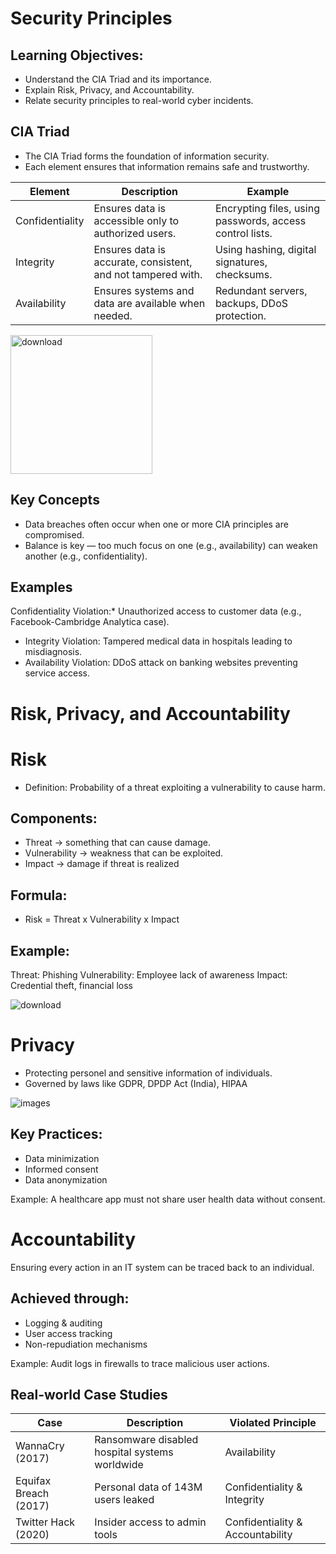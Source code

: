 # Security Principles

## Learning Objectives:
- Understand the CIA Triad and its importance.
- Explain Risk, Privacy, and Accountability.
- Relate security principles to real-world cyber incidents.

## CIA Triad
- The CIA Triad forms the foundation of information security.
- Each element ensures that information remains safe and trustworthy.

| Element | Description | Example |
|----------|--------------|----------|
| Confidentiality | Ensures data is accessible only to authorized users. | Encrypting files, using passwords, access control lists. |
| Integrity | Ensures data is accurate, consistent, and not tampered with. | Using hashing, digital signatures, checksums. |
| Availability | Ensures systems and data are available when needed. | Redundant servers, backups, DDoS protection. |




<img width="227" height="222" alt="download" src="https://github.com/user-attachments/assets/14d07673-ea4a-4690-b50b-ab9315c4ffe4" />


## Key Concepts
- Data breaches often occur when one or more CIA principles are compromised.
- Balance is key — too much focus on one (e.g., availability) can weaken another (e.g., confidentiality).



 ## Examples
Confidentiality Violation:* Unauthorized access to customer data (e.g., Facebook-Cambridge Analytica case).
- Integrity Violation: Tampered medical data in hospitals leading to misdiagnosis.
- Availability Violation: DDoS attack on banking websites preventing service access.

# Risk, Privacy, and Accountability
# Risk
- Definition: Probability of a threat exploiting a vulnerability to cause harm.

## Components:
- Threat -> something that can cause damage.
- Vulnerability -> weakness that can be exploited.
- Impact -> damage if threat is realized

## Formula:
- Risk = Threat x Vulnerability x Impact


## Example: 
Threat: Phishing 
Vulnerability: Employee lack of awareness 
Impact: Credential theft, financial loss 



![download](https://github.com/user-attachments/assets/9b018435-f7dc-48b6-b652-5ed1b309f0d4)



# Privacy 
- Protecting personel and sensitive information of individuals. 
- Governed by laws like GDPR, DPDP Act (India), HIPAA


 ![images](https://github.com/user-attachments/assets/dd33f7d4-4337-4223-b952-ef9cdc9eca56)


## Key Practices:
- Data minimization 
- Informed consent 
- Data anonymization
  
Example: A healthcare app must not share user health data without consent.

# Accountability
Ensuring every action in an IT system can be traced back to an individual.
## Achieved through:
- Logging & auditing
- User access tracking
- Non-repudiation mechanisms
  
Example: Audit logs in firewalls to trace malicious user actions. 


## Real-world Case Studies

| Case                  | Description                                          | Violated Principle 
|-----------------------|------------------------------------------------------|--------------------
| WannaCry (2017)       | Ransomware disabled hospital systems worldwide       | Availability             
| Equifax Breach (2017) | Personal data of 143M users leaked                   | Confidentiality & Integrity    
| Twitter Hack (2020)   | Insider access to admin tools                        | Confidentiality & Accountability


